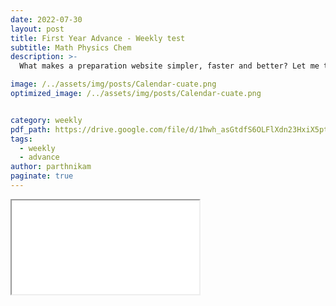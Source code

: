 ```yaml
---
date: 2022-07-30
layout: post
title: First Year Advance - Weekly test
subtitle: Math Physics Chem
description: >-
  What makes a preparation website simpler, faster and better? Let me tell you ... 

image: /../assets/img/posts/Calendar-cuate.png
optimized_image: /../assets/img/posts/Calendar-cuate.png


category: weekly 
pdf_path: https://drive.google.com/file/d/1hwh_asGtdfS6OLFlXdn23HxiX5pt9p2V/preview?usp=drive_link
tags:
  - weekly
  - advance
author: parthnikam
paginate: true
---
```


<iframe class="embed-pdf" src="{{ page.pdf_path }}#toolbar=0" seamless="seamless" scrolling="no" style="overflow:hidden"></iframe>



